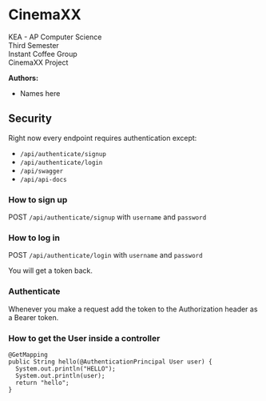 # CinemaXX

KEA - AP Computer Science\
Third Semester\
Instant Coffee Group\
CinemaXX Project

**Authors:**

* Names here


## Security

Right now every endpoint requires authentication except:

* `/api/authenticate/signup`
* `/api/authenticate/login`
* `/api/swagger`
* `/api/api-docs`


### How to sign up

POST `/api/authenticate/signup` with `username` and `password`


### How to log in

POST `/api/authenticate/login` with `username` and `password`

You will get a token back.


### Authenticate

Whenever you make a request add the token to the Authorization header as a Bearer token.


### How to get the User inside a controller

```
@GetMapping
public String hello(@AuthenticationPrincipal User user) {
  System.out.println("HELLO");
  System.out.println(user);
  return "hello";
}
```
